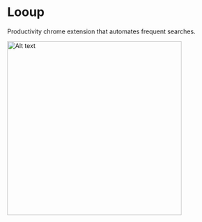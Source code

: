 Looup
=====
Productivity chrome extension that automates frequent searches.

<img src="https://raw.githubusercontent.com/dhananjay92/lookup/master/screenshots/menu.png" width="400px" alt="Alt text" title="Lookup Menu"/>
